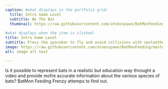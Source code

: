 ```yaml
---
caption: #what displays in the portfolio grid:
  title: Intro Game Level
  subtitle: Be The Bat
  thumbnail: https://raw.githubusercontent.com/atomsspawn/BatMonFeeding/master/assets/img/IntroSS.jpg
  
#what displays when the item is clicked:
title: Intro Game Level
subtitle: Press the spacebar to fly and avoid collisions with speleothems (cave formation).  When the player reaches the end of the level and the game will display a different bat fact.
image: https://raw.githubusercontent.com/atomsspawn/BatMonFeeding/master/assets/img/IntroSS.jpg #main image, can be a link or a file in assets/img/portfolio
alt: image alt text

---
```

Is it possible to represent bats in a realistic but education way throught a video and provide mofre accurate information about the various species 
of bats?  BatMon Feeding Frenzy attemps to find out.



